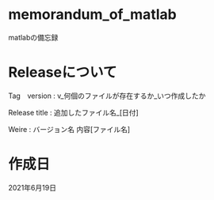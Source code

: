 # memorandum_of_matlab
matlabの備忘録

# Releaseについて
Tag　version : v_何個のファイルが存在するか_いつ作成したか

Release title : 追加したファイル名_[日付]

Weire : バージョン名 内容[ファイル名]

# 作成日
2021年6月19日
